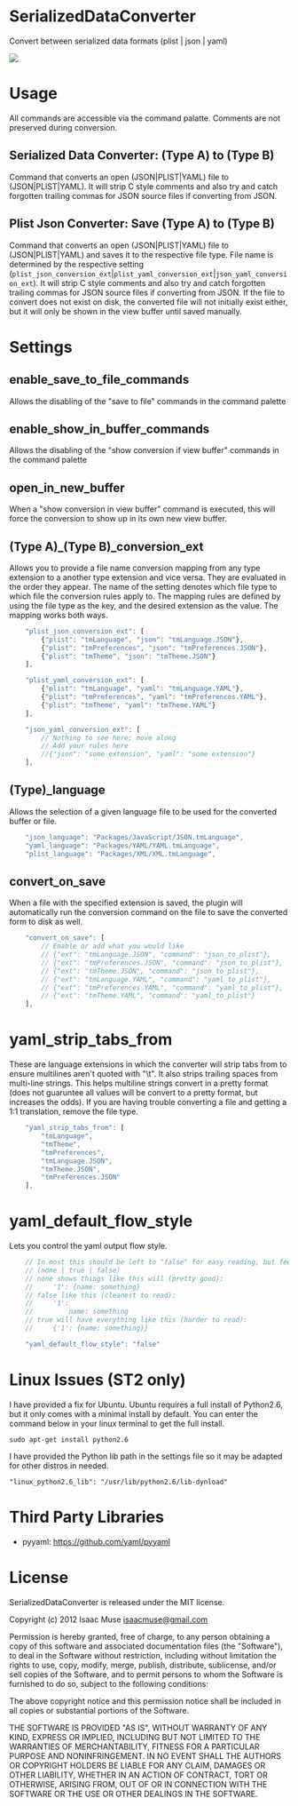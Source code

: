 SerializedDataConverter
=======================

Convert between serialized data formats (plist | json | yaml)

<img src="https://dl.dropboxusercontent.com/u/342698/SerializedDataConverter/Example.png" border="0">

# Usage
All commands are accessible via the command palatte.  Comments are not preserved during conversion.

## Serialized Data Converter: (Type A) to (Type B)
Command that converts an open (JSON|PLIST|YAML) file to (JSON|PLIST|YAML). It will strip C style comments and also try and catch forgotten trailing commas for JSON source files if converting from JSON.

## Plist Json Converter: Save (Type A) to (Type B)
Command that converts an open (JSON|PLIST|YAML) file to (JSON|PLIST|YAML) and saves it to the respective file type.  File name is determined by the respective setting (`plist_json_conversion_ext`|`plist_yaml_conversion_ext`|`json_yaml_conversion_ext`).  It will strip C style comments and also try and catch forgotten trailing commas for JSON source files if converting from JSON. If the file to convert does not exist on disk, the converted file will not initially exist either, but it will only be shown in the view buffer until saved manually.

# Settings
## enable\_save\_to\_file\_commands
Allows the disabling of the "save to file" commands in the command palette

## enable\_show\_in\_buffer\_commands
Allows the disabling of the "show conversion if view buffer" commands in the command palette

## open\_in\_new\_buffer
When a "show conversion in view buffer" command is executed, this will force the conversion to show up in its own new view buffer.

## (Type A)\_(Type B)\_conversion_ext
Allows you to provide a file name conversion mapping from any type extension to a another type extension and vice versa.  They are evaluated in the order they appear.  The name of the setting denotes which file type to which file the conversion rules apply to.  The mapping rules are defined by using the file type as the key, and the desired extension as the value.  The mapping works both ways.

```javascript
    "plist_json_conversion_ext": [
        {"plist": "tmLanguage", "json": "tmLanguage.JSON"},
        {"plist": "tmPreferences", "json": "tmPreferences.JSON"},
        {"plist": "tmTheme", "json": "tmTheme.JSON"}
    ],

    "plist_yaml_conversion_ext": [
        {"plist": "tmLanguage", "yaml": "tmLanguage.YAML"},
        {"plist": "tmPreferences", "yaml": "tmPreferences.YAML"},
        {"plist": "tmTheme", "yaml": "tmTheme.YAML"}
    ],

    "json_yaml_conversion_ext": [
        // Nothing to see here; move along
        // Add your rules here
        //{"json": "some extension", "yaml": "some extension"}
    ],
```

## (Type)\_language
Allows the selection of a given language file to be used for the converted buffer or file.

```javascript
    "json_language": "Packages/JavaScript/JSON.tmLanguage",
    "yaml_language": "Packages/YAML/YAML.tmLanguage",
    "plist_language": "Packages/XML/XML.tmLanguage",
```

## convert\_on\_save
When a file with the specified extension is saved, the plugin will automatically run the conversion command on the file to save the converted form to disk as well.

```javascript
    "convert_on_save": [
        // Enable or add what you would like
        // {"ext": "tmLanguage.JSON", "command": "json_to_plist"},
        // {"ext": "tmPreferences.JSON", "command": "json_to_plist"},
        // {"ext": "tmTheme.JSON", "command": "json_to_plist"},
        // {"ext": "tmLanguage.YAML", "command": "yaml_to_plist"},
        // {"ext": "tmPreferences.YAML", "command": "yaml_to_plist"},
        // {"ext": "tmTheme.YAML", "command": "yaml_to_plist"}
    ],
```

# yaml\_strip\_tabs_from
These are language extensions in which the converter will strip tabs from to ensure multilines aren't quoted with "\t".  It also strips trailing spaces from multi-line strings. This helps multiline strings convert in a pretty format (does not guaruntee all values will be convert to a pretty format, but increases the odds). If you are having trouble converting a file and getting a 1:1 translation, remove the file type.

```javascript
    "yaml_strip_tabs_from": [
        "tmLanguage",
        "tmTheme",
        "tmPreferences",
        "tmLanguage.JSON",
        "tmTheme.JSON",
        "tmPreferences.JSON"
    ],
```

# yaml\_default\_flow_style
Lets you control the yaml output flow style.

```javascript
    // In most this should be left to "false" for easy reading, but feel free to change it
    // (none | true | false)
    // none shows things like this will (pretty good):
    //     '1': {name: something}
    // false like this (cleanest to read):
    //     '1':
    //         name: something
    // true will have everything like this (harder to read):
    //     {'1': {name: something}}

    "yaml_default_flow_style": "false"
```

# Linux Issues (ST2 only)
I have provided a fix for Ubuntu.  Ubuntu requires a full install of Python2.6, but it only comes with a minimal install by default.  You can enter the command below in your linux terminal to get the full install.

`sudo apt-get install python2.6`

I have provided the Python lib path in the settings file so it may be adapted for other distros in needed.

`"linux_python2.6_lib": "/usr/lib/python2.6/lib-dynload"`

# Third Party Libraries

- pyyaml: https://github.com/yaml/pyyaml

# License

SerializedDataConverter is released under the MIT license.

Copyright (c) 2012 Isaac Muse <isaacmuse@gmail.com>

Permission is hereby granted, free of charge, to any person obtaining a copy of this software and associated documentation files (the "Software"), to deal in the Software without restriction, including without limitation the rights to use, copy, modify, merge, publish, distribute, sublicense, and/or sell copies of the Software, and to permit persons to whom the Software is furnished to do so, subject to the following conditions:

The above copyright notice and this permission notice shall be included in all copies or substantial portions of the Software.

THE SOFTWARE IS PROVIDED "AS IS", WITHOUT WARRANTY OF ANY KIND, EXPRESS OR IMPLIED, INCLUDING BUT NOT LIMITED TO THE WARRANTIES OF MERCHANTABILITY, FITNESS FOR A PARTICULAR PURPOSE AND NONINFRINGEMENT. IN NO EVENT SHALL THE AUTHORS OR COPYRIGHT HOLDERS BE LIABLE FOR ANY CLAIM, DAMAGES OR OTHER LIABILITY, WHETHER IN AN ACTION OF CONTRACT, TORT OR OTHERWISE, ARISING FROM, OUT OF OR IN CONNECTION WITH THE SOFTWARE OR THE USE OR OTHER DEALINGS IN THE SOFTWARE.
